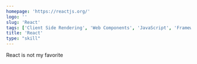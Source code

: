 ```yaml
---
homepage: 'https://reactjs.org/'
logo: ''
slug: 'React'
tags: ['Client Side Rendering', 'Web Components', 'JavaScript', 'Frameworks', 'Development', 'Applications', 'Front End']
title: 'React'
type: "skill"
---
```


React is not my favorite